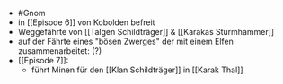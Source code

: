 - #Gnom
- in [[Episode 6]] von Kobolden befreit
- Weggefährte von [[Talgen Schildträger]] & [[Karakas Sturmhammer]]
- auf der Fährte eines "bösen Zwerges" der mit einem Elfen zusammenarbeitet: (?)
- [[Episode 7]]:
	- führt Minen für den [[Klan Schildträger]] in [[Karak Thal]]